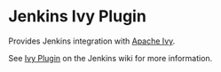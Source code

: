 Jenkins Ivy Plugin
==================

Provides Jenkins integration with [Apache Ivy](http://ant.apache.org/ivy/).

See [Ivy Plugin](http://wiki.jenkins-ci.org/display/JENKINS/Ivy+Plugin) on the Jenkins wiki for more information.
